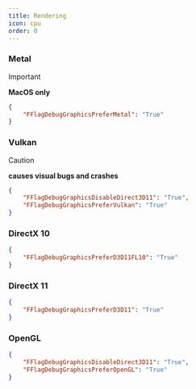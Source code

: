 ```yaml
---
title: Rendering
icon: cpu
order: 0
---
```


### Metal
> [!IMPORTANT]
> **MacOS only**
```json
{
    "FFlagDebugGraphicsPreferMetal": "True"
}
```
### Vulkan
> [!CAUTION]
> **causes visual bugs and crashes**
```json
{
    "FFlagDebugGraphicsDisableDirect3D11": "True",
    "FFlagDebugGraphicsPreferVulkan": "True"
}
```
### DirectX 10
```json
{
    "FFlagDebugGraphicsPreferD3D11FL10": "True"
}
```
### DirectX 11
```json
{
    "FFlagDebugGraphicsPreferD3D11": "True"
}
```
### OpenGL
```json
{
    "FFlagDebugGraphicsDisableDirect3D11": "True",
    "FFlagDebugGraphicsPreferOpenGL": "True"
}
```